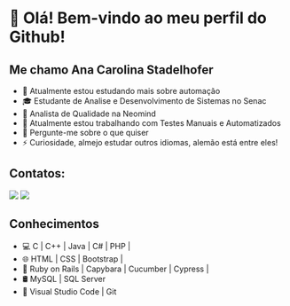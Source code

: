 
# 👋 Olá! Bem-vindo ao meu perfil do Github!

## Me chamo Ana Carolina Stadelhofer

- 🌱 Atualmente estou estudando mais sobre automação
- 🎓 Estudante de Analise e Desenvolvimento de Sistemas no Senac
- 💼 Analista de Qualidade na Neomind
- 🔭 Atualmente estou trabalhando com Testes Manuais e Automatizados
- 💬 Pergunte-me sobre o que quiser
- ⚡ Curiosidade, almejo estudar outros idiomas, alemão está entre eles!

## Contatos:

<div>
<a href = "mailto:ana.stadelhofer"><img src="https://img.shields.io/badge/Outlook-D14836?style=for-the-badge&logo=outlook&logoColor=white" target="_blank"></a>
<a href="https://www.linkedin.com/in/ana-carolina-stadelhofer-a221b0198/" target="_blank"><img src="https://img.shields.io/badge/-LinkedIn-%230077B5?style=for-the-badge&logo=linkedin&logoColor=white" target="_blank"></a>   
</div>

## Conhecimentos

- 💻 C | C++ | Java | C# | PHP | 
- 🌐 HTML | CSS | Bootstrap |
- 🤖 Ruby on Rails | Capybara | Cucumber | Cypress |
- 🛢 MySQL | SQL Server
- 🔧 Visual Studio Code | Git
